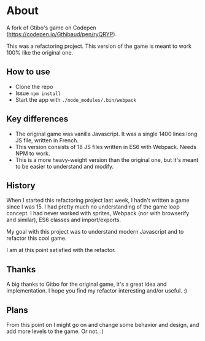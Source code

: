 # About

A fork of Gtibo's game on Codepen (https://codepen.io/Gthibaud/pen/ryQRYP).

This was a refactoring project. This version of the game is meant to work 100% like the original one.

## How to use

* Clone the repo
* Issue `npm install`
* Start the app with `./node_modules/.bin/webpack`

## Key differences

 * The original game was vanilla Javascript. It was a single 1400 lines long JS file, written in French.
 * This version consists of 18 JS files written in ES6 with Webpack. Needs NPM to work.
 * This is a more heavy-weight version than the original one, but it's meant to be easier to understand and modify.

## History

When I started this refactoring project last week, I hadn't written a game since I was 15. I had pretty much no understanding of the game loop concept. I had never worked with sprites, Webpack (nor with browserify and similar), ES6 classes and import/exports.

My goal with this project was to understand modern Javascript and to refactor this cool game.

I am at this point satisfied with the refactor.

## Thanks

A big thanks to Gitbo for the original game, it's a great idea and implementation. I hope you find my refactor interesting and/or useful. :)

## Plans

From this point on I might go on and change some behavior and design, and add more levels to the game. Or not. :)
